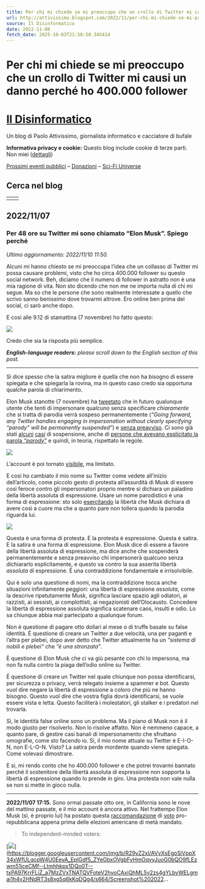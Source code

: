 ```yaml
---
title: Per chi mi chiede se mi preoccupo che un crollo di Twitter mi causi un danno perché ho 400.000 follower
url: http://attivissimo.blogspot.com/2022/11/per-chi-mi-chiede-se-mi-preoccupo-che.html
source: Il Disinformatico
date: 2022-11-08
fetch_date: 2025-10-03T21:58:50.345414
---
```


# Per chi mi chiede se mi preoccupo che un crollo di Twitter mi causi un danno perché ho 400.000 follower

# [Il Disinformatico](https://attivissimo.blogspot.com/)

Un blog di Paolo Attivissimo, giornalista informatico e cacciatore di bufale

**Informativa privacy e cookie:** Questo blog include cookie di terze parti. Non miei ([dettagli](https://tinyurl.com/2p9apfu5))

[Prossimi eventi pubblici](https://attivissimo.me/disinformaticalendario/prossimi/) – [Donazioni](https://attivissimo.me/donazioni/) – [Sci-Fi Universe](https://scifiuniverse.it)

## Cerca nel blog

|  |  |
| --- | --- |
|  |  |

## 2022/11/07

### Per 48 ore su Twitter mi sono chiamato “EIon Musk”. Spiego perché

*Ultimo aggiornamento: 2022/11/10 11:50.*

Alcuni mi hanno chiesto se mi preoccupa l’idea che un collasso di Twitter mi
possa causare problemi, visto che ho circa 400.000 follower su questo social
network. Beh, diciamo che il numero di follower in astratto non è una mia
ragione di vita. Non sto dicendo che non me ne importa nulla di chi mi segue.
Ma so che le persone che sono realmente interessate a quello che scrivo sanno
benissimo dove trovarmi altrove. Ero online ben prima dei social, ci sarò
anche dopo.

E così alle 9.12 di stamattina (7 novembre) ho fatto questo:

[![](https://blogger.googleusercontent.com/img/b/R29vZ2xl/AVvXsEiF80W5Y0UEv9o_pY3pBQv4DDRr36d-bB8zNhNROTjEgAjlOw9IufT0JXNlhaPNb__ccHLV2y8WALKHowDp4ZSNHJsVvLnzzzCtLbAhlDswXUdz_QAFJJVa1N9lpS2w84PwpA8EZdpMjg6qNU1kYDME5UlKCtP8BYZuokhwMuRa47IKPptEUss/s320/Screenshot%202022-11-07%20at%2009.53.55.png)](https://blogger.googleusercontent.com/img/b/R29vZ2xl/AVvXsEiF80W5Y0UEv9o_pY3pBQv4DDRr36d-bB8zNhNROTjEgAjlOw9IufT0JXNlhaPNb__ccHLV2y8WALKHowDp4ZSNHJsVvLnzzzCtLbAhlDswXUdz_QAFJJVa1N9lpS2w84PwpA8EZdpMjg6qNU1kYDME5UlKCtP8BYZuokhwMuRa47IKPptEUss/s654/Screenshot%202022-11-07%20at%2009.53.55.png)

Credo che sia la risposta più semplice.

***English-language readers:** please scroll down to the English section
of this post.*

---

Si dice spesso che la satira migliore è quella che non ha bisogno di essere
spiegata e che spiegarla la rovina, ma in questo caso credo sia opportuna
qualche parola di chiarimento.

Elon Musk stanotte (7 novembre) ha
[tweetato](https://twitter.com/elonmusk/status/1589390597798125568)
che in futuro qualunque utente che tenti di impersonare qualcuno senza
specificare *chiaramente* che si tratta di parodia verrà sospeso
permanentemente (*“Going forward, any Twitter handles engaging in impersonation without
clearly specifying “parody” will be permanently suspended”*) e
[senza preavviso](https://twitter.com/elonmusk/status/1589396236464898048). Ci sono già stati
[alcuni](https://www.giornalettismo.com/sospensione-account-verificati-su-twitter-cambio-nome/)
[casi](https://twitter.com/kitersan/status/1589586319428444165) di
sospensione, anche di
[persone che avevano esplicitato la parola *“parody”*](https://twitter.com/chipzel)
e quindi, in teoria, rispettato le regole.

[![](https://blogger.googleusercontent.com/img/b/R29vZ2xl/AVvXsEikKhx0tz9IvBGtROcfJpq0KDYIgCaGRqsQWSHDsi5nLI4yyvRLxqQUKIbyENtOtObiIzBjytnvU4ww935fEngNI1OoNUj07r6vyRXLN7gMH7Ick8zmrzi_vWrNJQ3fU0GYxYvetdoHVht39uY5TrMPZr5qgOXBhJ1lKyl5fdJIbVQjbUnnNB4/s320/Screenshot%202022-11-08%20at%2011.10.14.png)](https://blogger.googleusercontent.com/img/b/R29vZ2xl/AVvXsEikKhx0tz9IvBGtROcfJpq0KDYIgCaGRqsQWSHDsi5nLI4yyvRLxqQUKIbyENtOtObiIzBjytnvU4ww935fEngNI1OoNUj07r6vyRXLN7gMH7Ick8zmrzi_vWrNJQ3fU0GYxYvetdoHVht39uY5TrMPZr5qgOXBhJ1lKyl5fdJIbVQjbUnnNB4/s697/Screenshot%202022-11-08%20at%2011.10.14.png)

L’account è poi tornato [visibile](https://twitter.com/Chicco892892/status/1589932390540972032), ma limitato.

E così ho cambiato il mio nome su Twitter come vedete all’inizio
dell’articolo, come piccolo gesto di protesta all’assurdità di Musk di essere
così feroce contro gli impersonatori proprio mentre si dichiara un paladino
della libertà assoluta di espressione. Usare un nome parodistico è una forma
di espressione: sto solo
[esercitando](https://twitter.com/disinformatico/status/1589542517183242244)
la libertà che Musk dichiara di avere così a cuore ma che a quanto pare non
tollera quando la parodia riguarda lui.

[![](https://blogger.googleusercontent.com/img/b/R29vZ2xl/AVvXsEiBIbYlqtk9x8tDOuQBxL0FCcengSs3IcNvbY1HMkjX9R6koxmWZiHGvkJ9NloKV4RHpzw5QkgnFdbzvZl9hpIlnOxS8lIjGHFRqUG_yRrFq23M-gThGmb2fwKheIce7PCOpJBzyPAU0ZrI_CF4rumra8HgHVebbF0GSqzvaTQRmPEcawmAl2I/s1600/Screenshot%202022-11-07%20at%2011.27.31.png)](https://blogger.googleusercontent.com/img/b/R29vZ2xl/AVvXsEiBIbYlqtk9x8tDOuQBxL0FCcengSs3IcNvbY1HMkjX9R6koxmWZiHGvkJ9NloKV4RHpzw5QkgnFdbzvZl9hpIlnOxS8lIjGHFRqUG_yRrFq23M-gThGmb2fwKheIce7PCOpJBzyPAU0ZrI_CF4rumra8HgHVebbF0GSqzvaTQRmPEcawmAl2I/s270/Screenshot%202022-11-07%20at%2011.27.31.png)

Questa è una forma di protesta. E la protesta è espressione. Questa è satira.
E la satira è una forma di espressione. Elon Musk dice di essere a favore
della libertà assoluta di espressione, ma dice anche che sospenderà
permanentemente e senza preavviso chi impersonerà qualcuno senza dichiararlo
esplicitamente, e questo va contro la sua asserita libertà *assoluta* di
espressione. È una contraddizione fondamentale e irrisolvibile.

Qui è solo una questione di nomi, ma la contraddizione tocca anche situazioni
infinitamente peggiori: una libertà di espressione *assoluta*, come la
descrive ripetutamente Musk, significa lasciare spazio agli odiatori, ai
razzisti, ai sessisti, ai complottisti, ai negazionisti dell’Olocausto.
Concedere la libertà di espressione assoluta significa scatenare caos, insulti
e odio. Lo sa chiunque abbia mai partecipato a qualunque forum.

Non è questione di pagare otto dollari al mese o di truffe basate su false
identità. È questione di creare un Twitter a due velocità, una per paganti e
l’altra per plebei, dopo aver detto che Twitter attualmente ha un
*“sistema di nobili e plebei“* che *“è una stronzata”*.

È questione di Elon Musk che ci va giù pesante con chi lo impersona, ma non fa
nulla contro la piaga dell’odio online su Twitter.

È questione di creare un Twitter nel quale chiunque non possa identificarsi,
per sicurezza o privacy, verrà relegato insieme a spammer e bot. Questo vuol
dire negare la libertà di espressione a coloro che più ne hanno bisogno.
Questo vuol dire che vostra figlia dovrà identificarsi, se vuole essere vista
e letta. Questo faciliterà i molestatori, gli stalker e i predatori nel
trovarla.

Sì, le identità false online sono un problema. Ma il piano di Musk non è il
modo giusto per risolverlo. Non lo risolve affatto. Non è nemmeno capace, a
quanto pare, di gestire casi banali di impersonamento che sfruttano omografie,
come sto facendo io. Sì, il mio nome attuale su Twitter è E-I-O-N, non
E-L-O-N. Visto? La satira perde mordente quando viene spiegata. Come volevasi
dimostrare.

E sì, mi rendo conto che ho 400.000 follower e che potrei trovarmi bannato
perché il sostenitore della libertà assoluta di espressione non sopporta la
libertà di espressione quando lo prende in giro. Una protesta non vale nulla
se non si mette in gioco nulla.

---

**2022/11/07 17:15.** Sono ormai passate otto ore, in California sono le
nove del mattino passate, e il mio account è ancora attivo. Nel frattempo Elon
Musk (sì, è proprio lui) ha postato questa
[raccomandazione](https://twitter.com/elonmusk/status/1589639376186724354)
di
[voto](https://twitter.com/elonmusk/status/1589644018727936001)
pro-repubblicana appena prima delle elezioni americane di metà mandato.

> To independent-minded voters:

[![](https://blogger.googleusercontent.com/img/b/R29vZ2xl/AVvXsEgoSiVppX34xWfULqcpW4U0EeyA_EplGdf5_ZYeGbxOVgbFvHmOqyyJuoG0bQO9fLEzwm51iceCMf--Ltmhhkpx1DQo0T--txPA97KrrFLiZ_a7MzZVxTNATQVFoteV2hvoCAxiQhML5v2zs4gYLbyWELgmai1h4v2HNdRT3s8xg5q6kKqDQg4/w151-h400/Screenshot%202022-11-07%20at%2016.56.35.png)](https://blogger.googleusercontent.com/img/b/R29vZ2xl/AVvXsEgoSiVppX34xWfULqcpW4U0EeyA_EplGdf5_ZYeGbxOVgbFvHmOqyyJuoG0bQO9fLEzwm51iceCMf--Ltmhhkpx1DQo0T--txPA97KrrFLiZ_a7MzZVxTNATQVFoteV2hvoCAxiQhML5v2zs4gYLbyWELgmai1h4v2HNdRT3s8xg5q6kKqDQg4/s664/Screenshot%202022...